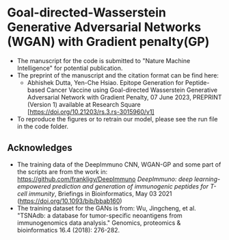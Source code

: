 # Goal-directed-Wasserstein Generative Adversarial Networks (WGAN) with Gradient penalty(GP)
* The manuscript for the code is submitted to "Nature Machine Intelligence" for potential publication.
* The preprint of the manuscript and the citation format can be find here: 
  * Abhishek Dutta, Yen-Che Hsiao. Epitope Generation for Peptide-based Cancer Vaccine using Goal-directed Wasserstein Generative Adversarial Network with Gradient Penalty, 07 June 2023, PREPRINT (Version 1) available at Research Square [https://doi.org/10.21203/rs.3.rs-3015960/v1]
* To reproduce the figures or to retrain our model, please see the run file in the code folder.
## Acknowledges
* The training data of the DeepImmuno CNN, WGAN-GP and some part of the scripts are from the work in: https://github.com/frankligy/DeepImmuno
*DeepImmuno: deep learning-empowered prediction and generation of immunogenic peptides for T-cell immunity*, Briefings in Bioinformatics, May 03 2021 (https://doi.org/10.1093/bib/bbab160)
* The training dataset for the GANs is from:
Wu, Jingcheng, et al. "TSNAdb: a database for tumor-specific neoantigens from immunogenomics data analysis." Genomics, proteomics & bioinformatics 16.4 (2018): 276-282.
